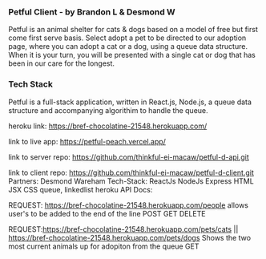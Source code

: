 ### Petful Client - by Brandon L & Desmond W

Petful is an animal shelter for cats & dogs based on a model of free but first come first serve basis. Select adopt a pet to be directed to our adoption page, where you can adopt a cat or a dog, using a queue data structure. When it is your turn, you will be presented with a single cat or dog that has been in our care for the longest.

### Tech Stack

Petful is a full-stack application, written in React.js, Node.js, a queue data structure and accompanying algorithim to handle the queue.

heroku link: https://bref-chocolatine-21548.herokuapp.com/

link to live app: https://petful-peach.vercel.app/

link to server repo: https://github.com/thinkful-ei-macaw/petful-d-api.git

link to client repo: https://github.com/thinkful-ei-macaw/petful-d-client.git Partners: Desmond Wareham Tech-Stack: ReactJs NodeJs Express HTML JSX CSS queue, linkedlist heroku API Docs:

REQUEST: https://bref-chocolatine-21548.herokuapp.com/people allows user's to be added to the end of the line POST GET DELETE

REQUEST:https://bref-chocolatine-21548.herokuapp.com/pets/cats || https://bref-chocolatine-21548.herokuapp.com/pets/dogs Shows the two most current animals up for adopiton from the queue GET
